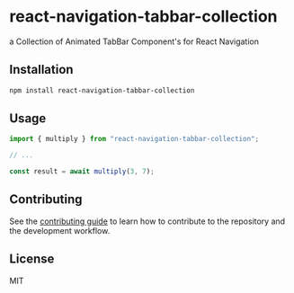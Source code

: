 # react-navigation-tabbar-collection

a Collection of Animated TabBar Component's for React Navigation

## Installation

```sh
npm install react-navigation-tabbar-collection
```

## Usage

```js
import { multiply } from "react-navigation-tabbar-collection";

// ...

const result = await multiply(3, 7);
```

## Contributing

See the [contributing guide](CONTRIBUTING.md) to learn how to contribute to the repository and the development workflow.

## License

MIT

